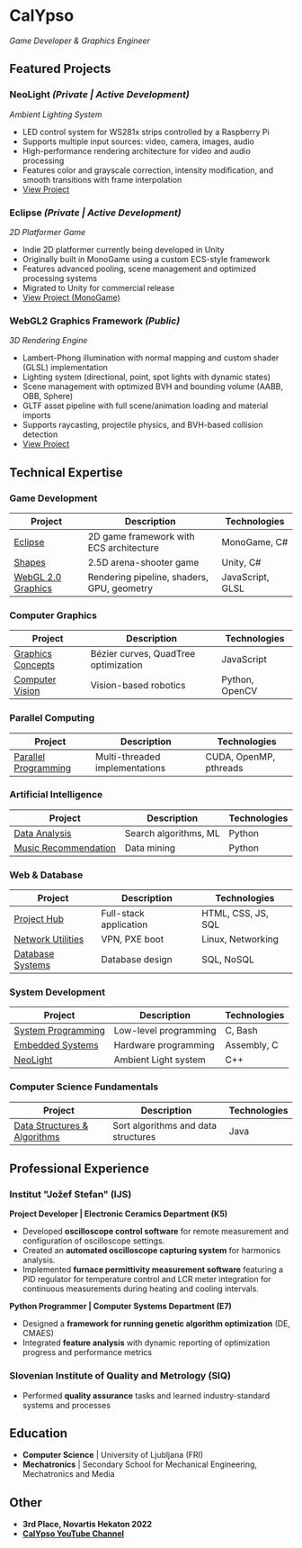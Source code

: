 # CalYpso
*Game Developer & Graphics Engineer*

## Featured Projects

### NeoLight *(Private | Active Development)*
*Ambient Lighting System*
- LED control system for WS281x strips controlled by a Raspberry Pi
- Supports multiple input sources: video, camera, images, audio
- High-performance rendering architecture for video and audio processing
- Features color and grayscale correction, intensity modification, and smooth transitions with frame interpolation
- [View Project](https://github.com/calypso821/NeoLight)

### Eclipse *(Private | Active Development)*
*2D Platformer Game*
- Indie 2D platformer currently being developed in Unity
- Originally built in MonoGame using a custom ECS-style framework
- Features advanced pooling, scene management and optimized processing systems
- Migrated to Unity for commercial release
- [View Project (MonoGame)](https://github.com/calypso821/eclipse-monogame)


### WebGL2 Graphics Framework *(Public)*
*3D Rendering Engine*
- Lambert-Phong illumination with normal mapping and custom shader (GLSL) implementation
- Lighting system (directional, point, spot lights with dynamic states)
- Scene management with optimized BVH and bounding volume (AABB, OBB, Sphere)
- GLTF asset pipeline with full scene/animation loading and material imports
- Supports raycasting, projectile physics, and BVH-based collision detection
- [View Project](https://github.com/calypso821/webgl2-graphics)

## Technical Expertise

### Game Development
| Project | Description | Technologies |
|---------|-------------|--------------|
| [Eclipse](https://github.com/calypso821/eclipse-monogame) | 2D game framework with ECS architecture | MonoGame, C# |
| [Shapes](https://github.com/calypso821/shapes-unity) | 2.5D arena-shooter game | Unity, C# |
| [WebGL 2.0 Graphics](https://github.com/calypso821/webgl2-graphics) | Rendering pipeline, shaders, GPU, geometry | JavaScript, GLSL |

### Computer Graphics
| Project | Description | Technologies |
|---------|-------------|--------------|
| [Graphics Concepts](https://github.com/calypso821/computer-graphics) | Bézier curves, QuadTree optimization | JavaScript |
| [Computer Vision](https://github.com/calypso821/computer-vision-robotics) | Vision-based robotics | Python, OpenCV |

### Parallel Computing
| Project | Description | Technologies |
|---------|-------------|--------------|
| [Parallel Programming](https://github.com/calypso821/parallel-computing) | Multi-threaded implementations | CUDA, OpenMP, pthreads |

### Artificial Intelligence
| Project | Description | Technologies |
|---------|-------------|--------------|
| [Data Analysis](https://github.com/calypso821/data-analysis) | Search algorithms, ML | Python |
| [Music Recommendation](https://github.com/calypso821/music-recommendation) | Data mining | Python |

### Web & Database
| Project | Description | Technologies |
|---------|-------------|--------------|
| [Project Hub](https://github.com/calypso821/project-hub) | Full-stack application | HTML, CSS, JS, SQL |
| [Network Utilities](https://github.com/calypso821/network) | VPN, PXE boot | Linux, Networking |
| [Database Systems](https://github.com/calypso821/data-bases) | Database design | SQL, NoSQL |

### System Development
| Project | Description | Technologies |
|---------|-------------|--------------|
| [System Programming](https://github.com/calypso821/system-dev) | Low-level programming | C, Bash |
| [Embedded Systems](https://github.com/calypso821/embedded-systems-assembly) | Hardware programming | Assembly, C |
| [NeoLight](https://github.com/calypso821/NeoLight) | Ambient Light system | C++ |

### Computer Science Fundamentals
| Project | Description | Technologies |
|---------|-------------|--------------|
| [Data Structures & Algorithms](https://github.com/calypso821/data-structures-algorithms) | Sort algorithms and data structures | Java |

## Professional Experience

### **Institut "Jožef Stefan" (IJS)**  
**Project Developer | Electronic Ceramics Department (K5)**  
- Developed **oscilloscope control software** for remote measurement and configuration of oscilloscope settings.  
- Created an **automated oscilloscope capturing system** for harmonics analysis.  
- Implemented **furnace permittivity measurement software** featuring a PID regulator for temperature control and LCR meter integration for continuous measurements during heating and cooling intervals.  

**Python Programmer | Computer Systems Department (E7)**
- Designed a **framework for running genetic algorithm optimization** (DE, CMAES)
- Integrated **feature analysis** with dynamic reporting of optimization progress and performance metrics

### Slovenian Institute of Quality and Metrology (SIQ)
- Performed **quality assurance** tasks and learned industry-standard systems and processes

## Education
- **Computer Science** | University of Ljubljana (FRI)
- **Mechatronics** | Secondary School for Mechanical Engineering, Mechatronics and Media

## Other
- **3rd Place, Novartis Hekaton 2022**
- **[CalYpso YouTube Channel](https://www.youtube.com/@calypso8211)**

